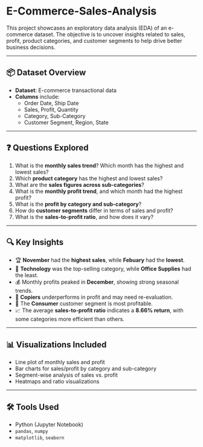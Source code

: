 # E-Commerce-Sales-Analysis

This project showcases an exploratory data analysis (EDA) of an e-commerce dataset. The objective is to uncover insights related to sales, profit, product categories, and customer segments to help drive better business decisions.

---

## 📦 Dataset Overview

- **Dataset**: E-commerce transactional data
- **Columns** include:
  - Order Date, Ship Date
  - Sales, Profit, Quantity
  - Category, Sub-Category
  - Customer Segment, Region, State

---

## ❓ Questions Explored

1. What is the **monthly sales trend**? Which month has the highest and lowest sales?
2. Which **product category** has the highest and lowest sales?
3. What are the **sales figures across sub-categories**?
4. What is the **monthly profit trend**, and which month had the highest profit?
5. What is the **profit by category and sub-category**?
6. How do **customer segments** differ in terms of sales and profit?
7. What is the **sales-to-profit ratio**, and how does it vary?

---

## 🔍 Key Insights

- 🏆 **November** had the **highest sales**, while **Febuary** had the **lowest**.
- 🛒 **Technology** was the top-selling category, while **Office Supplies** had the least.
- 💰 Monthly profits peaked in **December**, showing strong seasonal trends.
- 🔎 **Copiers** underperforms in profit and may need re-evaluation.
- 👥 The **Consumer** customer segment is most profitable.
- 📈 The average **sales-to-profit ratio** indicates a **8.66% return**, with some categories more efficient than others.


---

## 📊 Visualizations Included

- Line plot of monthly sales and profit
- Bar charts for sales/profit by category and sub-category
- Segment-wise analysis of sales vs. profit
- Heatmaps and ratio visualizations

---

## 🛠️ Tools Used

- Python (Jupyter Notebook)
- `pandas`, `numpy`
- `matplotlib`, `seaborn`

